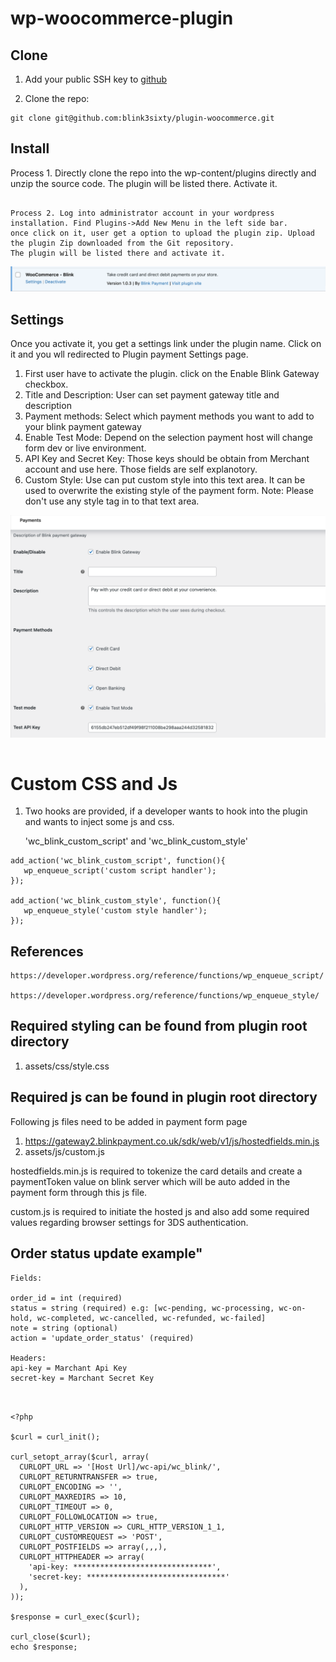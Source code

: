 # wp-woocommerce-plugin

## Clone
1. Add your public SSH key to [github](https://github.com/)

2. Clone the repo:
```
git clone git@github.com:blink3sixty/plugin-woocommerce.git
```

## Install
Process 1. Directly clone the repo into the wp-content/plugins directly and unzip the source code. The plugin will be listed there. Activate it.
```

Process 2. Log into administrator account in your wordpress installation. Find Plugins->Add New Menu in the left side bar.
once click on it, user get a option to upload the plugin zip. Upload the plugin Zip downloaded from the Git repository.
The plugin will be listed there and activate it.
```

![Plugin List](assets/img/PluginList.png)




## Settings
Once you activate it, you get a settings link under the plugin name. Click on it and you wll redirected to Plugin payment Settings page.

1. First user have to activate the plugin. click on the Enable Blink Gateway checkbox.
2. Title and Description: User can set payment gateway title and description 
3. Payment methods: Select which payment methods you want to add to your blink payment gateway
4. Enable Test Mode: Depend on the selection payment host will change form dev or live environment.
5. API Key and Secret Key: Those keys should be obtain from Merchant account and use here. Those fields are self explanotory.
6. Custom Style: Use can put custom style into this text area. It can be used to overwrite the existing style of the payment form.
Note: Please don't use any style tag in to that text area.

![Settings](assets/img/settings.png)


```
```

# Custom CSS and Js

1. Two hooks are provided, if a developer wants to hook into the plugin and wants to inject some js and css. 

   'wc_blink_custom_script' and 'wc_blink_custom_style'


```
add_action('wc_blink_custom_script', function(){
   wp_enqueue_script('custom script handler');
});

add_action('wc_blink_custom_style', function(){
   wp_enqueue_style('custom style handler');
});
```
## References
```
https://developer.wordpress.org/reference/functions/wp_enqueue_script/

https://developer.wordpress.org/reference/functions/wp_enqueue_style/
```


## Required styling can be found from plugin root directory
  1. assets/css/style.css

## Required js can be found in plugin root directory

Following js files need to be added in payment form page

  1. https://gateway2.blinkpayment.co.uk/sdk/web/v1/js/hostedfields.min.js
  2. assets/js/custom.js

  hostedfields.min.js is required to tokenize the card details and create a paymentToken value on blink server which will be auto added in the payment form through this js file.

  custom.js is required to initiate the hosted js and also add some required values regarding browser settings for 3DS authentication.


## Order status update example"

`````
Fields:

order_id = int (required)
status = string (required) e.g: [wc-pending, wc-processing, wc-on-hold, wc-completed, wc-cancelled, wc-refunded, wc-failed]
note = string (optional)
action = 'update_order_status' (required)

Headers:
api-key = Marchant Api Key
secret-key = Marchant Secret Key


`````

````

<?php

$curl = curl_init();

curl_setopt_array($curl, array(
  CURLOPT_URL => '[Host Url]/wc-api/wc_blink/',
  CURLOPT_RETURNTRANSFER => true,
  CURLOPT_ENCODING => '',
  CURLOPT_MAXREDIRS => 10,
  CURLOPT_TIMEOUT => 0,
  CURLOPT_FOLLOWLOCATION => true,
  CURLOPT_HTTP_VERSION => CURL_HTTP_VERSION_1_1,
  CURLOPT_CUSTOMREQUEST => 'POST',
  CURLOPT_POSTFIELDS => array(,,,),
  CURLOPT_HTTPHEADER => array(
    'api-key: *******************************',
    'secret-key: *******************************'
  ),
));

$response = curl_exec($curl);

curl_close($curl);
echo $response;

`````




